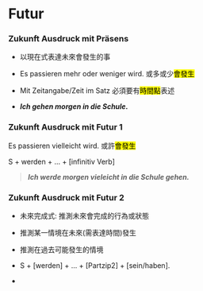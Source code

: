 # Futur

### Zukunft Ausdruck mit Präsens

- 以現在式表達未來會發生的事

- Es passieren mehr oder weniger wird. 或多或少<mark>會發生</mark>

- Mit Zeitangabe/Zeit im Satz 必須要有<mark>時間點</mark>表述

- ***Ich gehen morgen in die Schule.***

### Zukunft Ausdruck mit Futur 1

Es passieren vielleicht wird. 或許<mark>會發生</mark>

S + werden + ... + [infinitiv Verb]



> ***Ich werde morgen vieleicht in die Schule gehen.***

### Zukunft Ausdruck mit Futur 2

- 未來完成式: 推測未來會完成的行為或狀態

- 推測某一情境在未來(需表達時間)發生

- 推測在過去可能發生的情境

- S + [werden] + ... + [Partzip2] + [sein/haben].

- 
